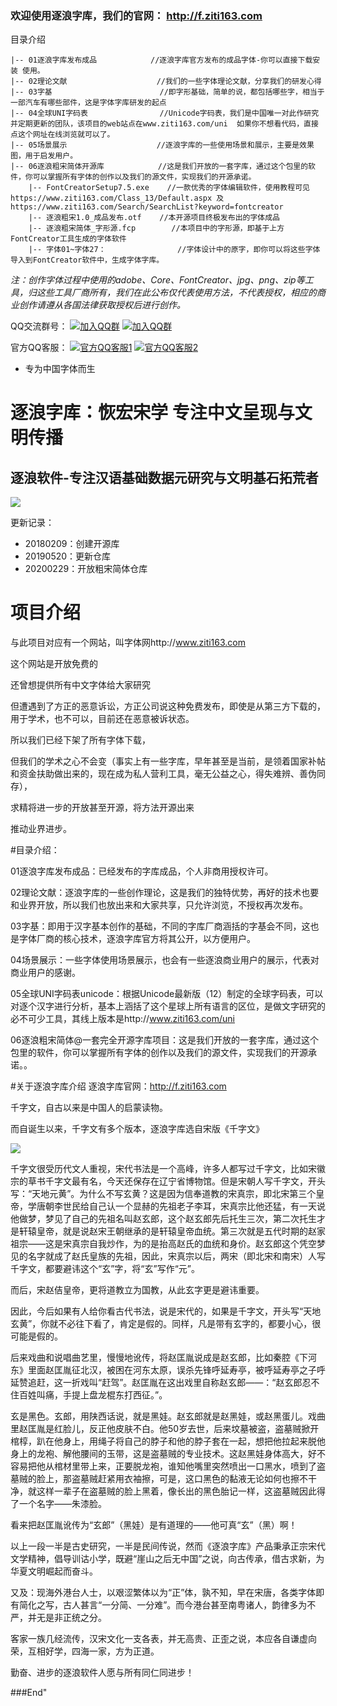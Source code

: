 ### 欢迎使用逐浪字库，我们的官网： http://f.ziti163.com



目录介绍 

    |-- 01逐浪字库发布成品            //逐浪字库官方发布的成品字体-你可以直接下载安装 使用。
    |-- 02理论文献                    //我们的一些字体理论文献，分享我们的研发心得
    |-- 03字基                        //即字形基础，简单的说，都包括哪些字，相当于一部汽车有哪些部件，这是字体字库研发的起点
    |-- 04全球UNI字码表                //Unicode字码表，我们是中国唯一对此作研究并定期更新的团队，该项目的web站点在www.ziti163.com/uni  如果你不想看代码，直接点这个网址在线浏览就可以了。
    |-- 05场景展示                    //逐浪字库的一些使用场景和展示，主要是效果图，用于启发用户。 
    |-- 06逐浪粗宋简体开源库            //这是我们开放的一套字库，通过这个包里的软件，你可以掌握所有字体的创作以及我们的源文件，实现我们的开源承诺。
        |-- FontCreatorSetup7.5.exe    //一款优秀的字体编辑软件，使用教程可见https://www.ziti163.com/Class_13/Default.aspx 及 https://www.ziti163.com/Search/SearchList?keyword=fontcreator
        |-- 逐浪粗宋1.0_成品发布.otf    //本开源项目终极发布出的字体成品
        |-- 逐浪粗宋简体_字形源.fcp        //本项目中的字形源，即基于上方FontCreator工具生成的字体软件
        |-- 字体01~字体27：                //字体设计中的原字，即你可以将这些字体导入到FontCreator软件中，生成字体字库。


*注：创作字体过程中使用的adobe、Core、FontCreator、jpg、png、zip等工具，归这些工具厂商所有，我们在此公布仅代表使用方法，不代表授权，相应的商业创作请遵从各国法律获取授权后进行创作。*


QQ交流群号：
[![加入QQ群](https://img.shields.io/badge/一群-541450128-blue.svg)](https://jq.qq.com/?_wv=1027&k=5Ephzpq)   [![加入QQ群](https://img.shields.io/badge/二群-601781959-blue.svg)](https://jq.qq.com/?_wv=1027&k=50a28BK) 


官方QQ客服：
[![官方QQ客服1](https://img.shields.io/badge/官方QQ客服1-524979923-red.svg)](http://wpa.qq.com/msgrd?v=3&uin=745151353&site=qq&menu=yes)  [![官方QQ客服2](https://img.shields.io/badge/官方QQ客服2-1799661890-red.svg)](http://wpa.qq.com/msgrd?v=3&uin=1799661890&site=qq&menu=yes) 


- 专为中国字体而生

# 逐浪字库：恢宏宋学 专注中文呈现与文明传播

## 逐浪软件-专注汉语基础数据元研究与文明基石拓荒者






![](https://www.ziti163.com/Template/Font/style/images/logo.svg)


更新记录：
- 20180209：创建开源库
- 20190520：更新仓库
- 20200229：开放粗宋简体仓库



# 项目介绍

与此项目对应有一个网站，叫字体网http://www.ziti163.com

这个网站是开放免费的

还曾想提供所有中文字体给大家研究

但遭遇到了方正的恶意诉讼，方正公司说这种免费发布，即使是从第三方下载的，用于学术，也不可以，目前还在恶意被诉状态。

所以我们已经下架了所有字体下载，

但我们的学术之心不会变（事实上有一些字库，早年甚至是当前，是领着国家补帖和资金扶助做出来的，现在成为私人营利工具，毫无公益之心，得失难辨、善伪同存），

求精将进一步的开放甚至开源，将方法开源出来


推动业界进步。









#目录介绍：



01逐浪字库发布成品：已经发布的字库成品，个人非商用授权许可。

02理论文献：逐浪字库的一些创作理论，这是我们的独特优势，再好的技术也要和业界开放，所以我们也放出来和大家共享，只允许浏览，不授权再次发布。

03字基：即用于汉字基本创作的基础，不同的字库厂商涵括的字基会不同，这也是字体厂商的核心技术，逐浪字库官方将其公开，以方便用户。

04场景展示：一些字体使用场景展示，也会有一些逐浪商业用户的展示，代表对商业用户的感谢。

05全球UNI字码表unicode：根据Unicode最新版（12）制定的全球字码表，可以对逐个汉字进行分析，基本上涵括了这个星球上所有语言的区位，是做文字研究的必不可少工具，其线上版本是http://www.ziti163.com/uni

06逐浪粗宋简体@一套完全开源字库项目：这是我们开放的一套字库，通过这个包里的软件，你可以掌握所有字体的创作以及我们的源文件，实现我们的开源承诺。。






#关于逐浪字库介绍
逐浪字库官网：http://f.ziti163.com

千字文，自古以来是中国人的启蒙读物。

而自诞生以来，千字文有多个版本，逐浪字库选自宋版《千字文》

 
![](http://www.ziti163.com/UploadFiles/Image/20170103/6361903590927671873291824.jpg)

千字文很受历代文人重视，宋代书法是一个高峰，许多人都写过千字文，比如宋徽宗的草书千字文最有名，今天还保存在辽宁省博物馆。但是宋朝人写千字文，开头写：“天地元黄”。为什么不写玄黄？这是因为信奉道教的宋真宗，即北宋第三个皇帝，学唐朝李世民给自己认一个显赫的先祖老子李耳，宋真宗比他还猛，有一天说他做梦，梦见了自己的先祖名叫赵玄郎，这个赵玄郎先后托生三次，第二次托生才是轩辕皇帝，就是说赵宋王朝继承的是轩辕皇帝血统。第三次就是五代时期的赵家祖宗——这是宋真宗自我炒作，为的是抬高赵氏的血统和身价。赵玄郎这个凭空梦见的名字就成了赵氏皇族的先祖，因此，宋真宗以后，两宋（即北宋和南宋）人写千字文，都要避讳这个“玄”字，将“玄”写作“元”。

而后，宋赵佶皇帝，更将道教立为国教，从此玄字更是避讳重要。

因此，今后如果有人给你看古代书法，说是宋代的，如果是千字文，开头写“天地玄黄”，你就不必往下看了，肯定是假的。同样，凡是带有玄字的，都要小心，很可能是假的。

后来戏曲和说唱曲艺里，慢慢地讹传，将赵匡胤说成是赵玄郎，比如秦腔《下河东》里面赵匡胤征北汉，被困在河东太原，误杀先锋呼延寿亭，被呼延寿亭之子呼延赞追赶，这一折戏叫“赶驾”。赵匡胤在这出戏里自称赵玄郎——：“赵玄郎忍不住百姓叫痛，手提上盘龙棍东打西征。”。

玄是黑色。玄郎，用陕西话说，就是黑娃。赵玄郎就是赵黑娃，或赵黑蛋儿。戏曲里赵匡胤是红脸儿，反正他皮肤不白。他50岁去世，后来坟墓被盗，盗墓贼掀开棺椁，趴在他身上，用绳子将自己的脖子和他的脖子套在一起，想把他拉起来脱他身上的龙袍、解他腰间的玉带，这是盗墓贼的专业技术。这赵黑娃身体高大，好不容易把他从棺材里带上来，正要脱龙袍，谁知他嘴里突然喷出一口黑水，喷到了盗墓贼的脸上，那盗墓贼赶紧用衣袖擦，可是，这口黑色的黏液无论如何也擦不干净，就这样一辈子在盗墓贼的脸上黑着，像长出的黑色胎记一样，这盗墓贼因此得了一个名字——朱漆脸。

看来把赵匡胤讹传为“玄郎”（黑娃）是有道理的——他可真“玄”（黑）啊！

 

 以上一段一半是古史研究，一半是民间传说，然而《逐浪字库》产品秉承正宗宋代文学精神，倡导训诂小学，既避“崖山之后无中国”之说，向古传承，借古求新，为华夏文明崛起而奋斗。



又及：现海外港台人士，以艰涩繁体以为“正”体，孰不知，早在宋唐，各类字体即有简化之写，古人甚言“一分简、一分难”。而今港台甚至南粤诸人，韵律多为不严，并无是非正统之分。



客家一族几经流传，汉宋文化一支各表，并无高贵、正歪之说，本应各自谦虚向荣，互相好学，四海一家，方为正道。



勤奋、进步的逐浪软件人愿与所有同仁同进步！





###End"
